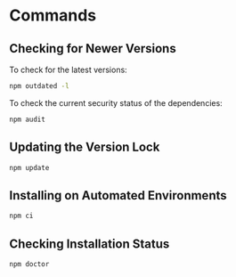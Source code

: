 # Commands

## Checking for Newer Versions

To check for the latest versions:

```bash
npm outdated -l
```

To check the current security status of the dependencies:

```bash
npm audit
```

## Updating the Version Lock

```bash
npm update
```

## Installing on Automated Environments

```bash
npm ci
```

## Checking Installation Status

```bash
npm doctor
```

